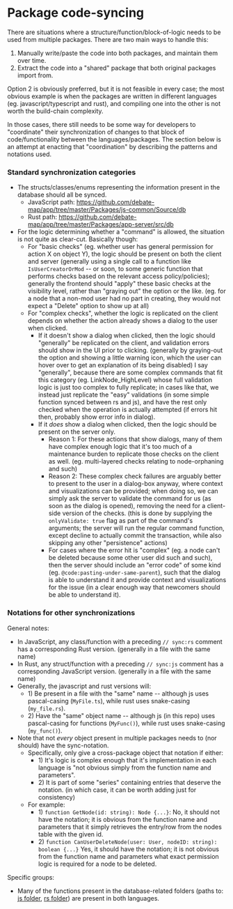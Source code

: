 # Package code-syncing

There are situations where a structure/function/block-of-logic needs to be used from multiple packages. There are two main ways to handle this:
1) Manually write/paste the code into both packages, and maintain them over time.
2) Extract the code into a "shared" package that both original packages import from.

Option 2 is obviously preferred, but it is not feasible in every case; the most obvious example is when the packages are written in different languages (eg. javascript/typescript and rust), and compiling one into the other is not worth the build-chain complexity.

In those cases, there still needs to be some way for developers to "coordinate" their synchronization of changes to that block of code/functionality between the languages/packages. The section below is an attempt at enacting that "coordination" by describing the patterns and notations used.

### Standard synchronization categories

* The structs/classes/enums representing the information present in the database should all be synced.
	* JavaScript path: https://github.com/debate-map/app/tree/master/Packages/js-common/Source/db
	* Rust path: https://github.com/debate-map/app/tree/master/Packages/app-server/src/db
* For the logic determining whether a "command" is allowed, the situation is not quite as clear-cut. Basically though:
	* For "basic checks" (eg. whether user has general permission for action X on object Y), the logic should be present on both the client and server (generally using a single call to a function like `IsUserCreatorOrMod` -- or soon, to some generic function that performs checks based on the relevant access policy/policies); generally the frontend should "apply" these basic checks at the visibility level, rather than "graying out" the option or the like. (eg. for a node that a non-mod user had no part in creating, they would not expect a "Delete" option to show up at all)
	* For "complex checks", whether the logic is replicated on the client depends on whether the action already shows a dialog to the user when clicked.
		* If it doesn't show a dialog when clicked, then the logic should "generally" be replicated on the client, and validation errors should show in the UI prior to clicking. (generally by graying-out the option and showing a little warning icon, which the user can hover over to get an explanation of its being disabled) I say "generally", because there are some complex commands that fit this category (eg. LinkNode_HighLevel) whose full validation logic is just too complex to fully replicate; in cases like that, we instead just replicate the "easy" validations (in some simple function synced between rs and js), and have the rest only checked when the operation is actually attempted (if errors hit then, probably show error info in dialog).
		* If it *does* show a dialog when clicked, then the logic should be present on the server only.
			* Reason 1: For these actions that show dialogs, many of them have complex enough logic that it's too much of a maintenance burden to replicate those checks on the client as well. (eg. multi-layered checks relating to node-orphaning and such)
			* Reason 2: These complex check failures are arguably better to present to the user in a dialog-box anyway, where context and visualizations can be provided; when doing so, we can simply ask the server to validate the command for us (as soon as the dialog is opened), removing the need for a client-side version of the checks. (this is done by supplying the `onlyValidate: true` flag as part of the command's arguments; the server will run the regular command function, except decline to actually commit the transaction, while also skipping any other "persistence" actions)
			* For cases where the error hit is "complex" (eg. a node can't be deleted because some other user did such and such), then the server should include an "error code" of some kind (eg. `@code:pasting-under-same-parent`), such that the dialog is able to understand it and provide context and visualizations for the issue (in a clear enough way that newcomers should be able to understand it).

### Notations for other synchronizations

General notes:
* In JavaScript, any class/function with a preceding `// sync:rs` comment has a corresponding Rust version. (generally in a file with the same name)
* In Rust, any struct/function with a preceding `// sync:js` comment has a corresponding JavaScript version. (generally in a file with the same name)
* Generally, the javascript and rust versions will:
	* 1\) Be present in a file with the "same" name -- although js uses pascal-casing (`MyFile.ts`), while rust uses snake-casing (`my_file.rs`).
	* 2\) Have the "same" object name -- although js (in this repo) uses pascal-casing for functions (`MyFunc()`), while rust uses snake-casing (`my_func()`).
* Note that not *every* object present in multiple packages needs to (nor should) have the sync-notation.
	* Specifically, only give a cross-package object that notation if either:
		* 1\) It's logic is complex enough that it's implementation in each language is "not obvious simply from the function name and parameters".
		* 2\) It is part of some "series" containing entries that deserve the notation. (in which case, it can be worth adding just for consistency)
	* For example:
		* 1\) `function GetNode(id: string): Node {...}`: No, it should not have the notation; it is obvious from the function name and parameters that it simply retrieves the entry/row from the nodes table with the given id.
		* 2\) `function CanUserDeleteNode(user: User, nodeID: string): boolean {...}` Yes, it should have the notation; it is not obvious from the function name and parameters what exact permission logic is required for a node to be deleted.

Specific groups:
* Many of the functions present in the database-related folders (paths to: [js folder](https://github.com/debate-map/app/tree/master/Packages/js-common/Source/db), [rs folder](https://github.com/debate-map/app/tree/master/Packages/app-server/src/db)) are present in both languages.